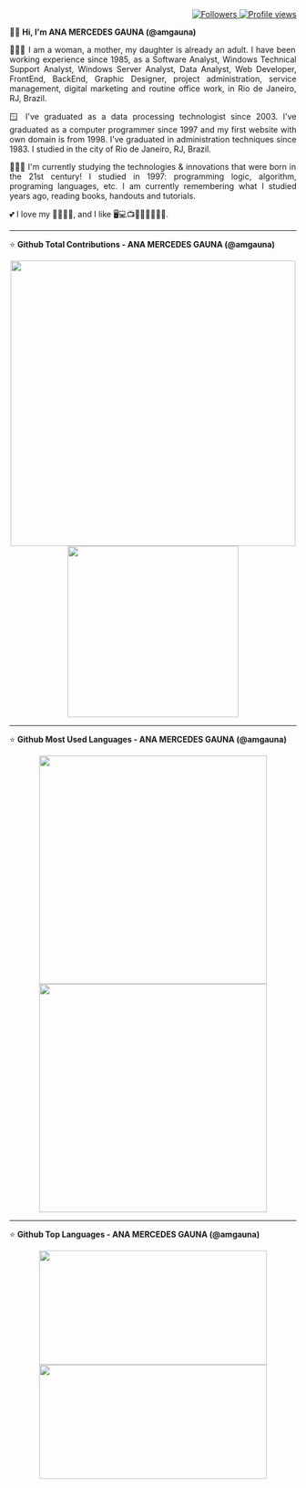 <div align="right">   
<a href="https://github.com/amgauna/">
<img src="https://img.shields.io/github/followers/amgauna?label=follow&style=social&link=https://www.github.com/amgauna/" 
 title="Follow me" alt="Followers" /> 
</a> 
<a href="https://github.com/amgauna">
<img src="https://komarev.com/ghpvc/?username=amgauna&label=Profile%20views&color=0e75b6&style=flat-square&color=yellow&link=https://www.github.com/amgauna/" title="Profile views" alt="Profile views" /> 
</a>
</div>

👩🏻 <b> Hi, I'm ANA MERCEDES GAUNA (@amgauna) </b>

<p align="justify"> 
👩🏻‍💻 I am a woman, a mother, my daughter is already an adult. I have been working experience since 1985, as a Software Analyst, Windows Technical Support Analyst, Windows Server Analyst, Data Analyst, Web Developer, FrontEnd, BackEnd, Graphic Designer, project administration, service management, digital marketing and routine office work, in Rio de Janeiro, RJ, Brazil. </p>

<p align="justify"> 
🪟 I've graduated as a data processing technologist since 2003. I've graduated as a computer programmer since 1997 and my first website with own domain is from 1998. I've graduated in administration techniques since 1983. I studied in the city of Rio de Janeiro, RJ, Brazil. </p>

<p align="justify"> 
👩🏻‍🎓 I'm currently studying the technologies & innovations that were born in the 21st century! I studied in 1997: programming logic, algorithm, programing languages, etc. I am currently remembering what I studied years ago, reading books, handouts and tutorials. </p>
  
💕 I love my 👧🏻🐶😺, and I like 🖥️💻📺🎦🎸🍔🍕🌭🍰.

---
⭐ <b> Github Total Contributions - ANA MERCEDES GAUNA (@amgauna)</b>
<div align="center">  
<a href="https://github.com/amgauna/github-readme-stats">
  <img width=500 height=500 align="center" src="https://github-readme-streak-stats.herokuapp.com/?user=amgauna&theme=default">
  <img width=300 height=300 align="center" src="http://github-profile-summary-cards.vercel.app/api/cards/stats?&langs_count=30&username=amgauna&theme=default" />  
</a>
</div>

---
⭐ <b> Github Most Used Languages - ANA MERCEDES GAUNA (@amgauna)</b>
 <div align="center">  
     <a href="https://github.com/amgauna/convoychat" />
     <img width=400 height=400 align="center" src="https://github-readme-stats.vercel.app/api/top-langs?username=amgauna&layout=compact&langs_count=30&card_width=320" /> 
     </a>
 <a href="https://github.com/amgauna/github-readme-stats" />
  <img width=400 height=400 align="center" src="https://github-readme-stats.vercel.app/api?username=amgauna&langs_count=30&show_icons=true&theme=default">
</a>
</div>

---
⭐ <b> Github Top Languages - ANA MERCEDES GAUNA (@amgauna)</b>
<div align="center">  
  <a href="https://github.com/amgauna/github-readme-stats">
     <img width=400 height=200 align="center" src="https://github-profile-summary-cards.vercel.app/api/cards/repos-per-language?&langs_count=30&username=amgauna&theme=default" />
  </a>
  <a href="https://github.com/amgauna/github-readme-stats">  
     <img width=400 height=200 align="center" src="https://github-profile-summary-cards.vercel.app/api/cards/most-commit-language?&langs_count=30&username=amgauna&theme=default" />
  </a>
</div>
